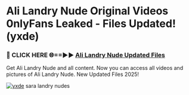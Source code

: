 # Ali Landry Nude Original Videos 0nlyFans Leaked - Files Updated! (yxde)

<h3>🔴 CLICK HERE 🌐==►► <a href="https://tinyurl.com/52m3yx9h" rel="nofollow">Ali Landry Nude Updated Files</a></h3>

Get Ali Landry Nude and all content. Now you can access all videos and pictures of Ali Landry Nude. New Updated Files 2025!

[![yxde](https://i.imgur.com/TnHtlc8.gif)](https://tinyurl.com/52m3yx9h)
sara landry nudes